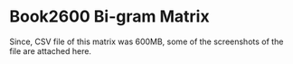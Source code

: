 # Book2600 Bi-gram Matrix

Since, CSV file of this matrix was 600MB, some of the screenshots of the file are attached here.
